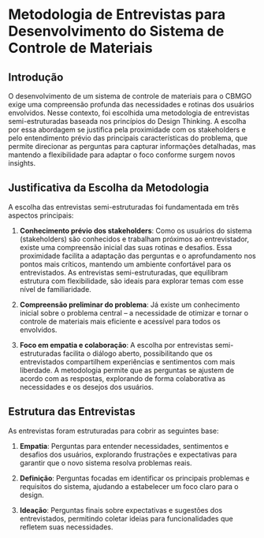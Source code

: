 # Metodologia de Entrevistas para Desenvolvimento do Sistema de Controle de Materiais

## Introdução

O desenvolvimento de um sistema de controle de materiais para o CBMGO exige uma compreensão profunda das necessidades e rotinas dos usuários envolvidos. Nesse contexto, foi escolhida uma metodologia de entrevistas semi-estruturadas baseada nos princípios do Design Thinking. A escolha por essa abordagem se justifica pela proximidade com os stakeholders e pelo entendimento prévio das principais características do problema, que permite direcionar as perguntas para capturar informações detalhadas, mas mantendo a flexibilidade para adaptar o foco conforme surgem novos insights.

## Justificativa da Escolha da Metodologia

A escolha das entrevistas semi-estruturadas foi fundamentada em três aspectos principais:

1. **Conhecimento prévio dos stakeholders**: Como os usuários do sistema (stakeholders) são conhecidos e trabalham próximos ao entrevistador, existe uma compreensão inicial das suas rotinas e desafios. Essa proximidade facilita a adaptação das perguntas e o aprofundamento nos pontos mais críticos, mantendo um ambiente confortável para os entrevistados. As entrevistas semi-estruturadas, que equilibram estrutura com flexibilidade, são ideais para explorar temas com esse nível de familiaridade.

2. **Compreensão preliminar do problema**: Já existe um conhecimento inicial sobre o problema central – a necessidade de otimizar e tornar o controle de materiais mais eficiente e acessível para todos os envolvidos. 

3. **Foco em empatia e colaboração**: A escolha por entrevistas semi-estruturadas facilita o diálogo aberto, possibilitando que os entrevistados compartilhem experiências e sentimentos com mais liberdade. A metodologia permite que as perguntas se ajustem de acordo com as respostas, explorando de forma colaborativa as necessidades e os desejos dos usuários. 

## Estrutura das Entrevistas

As entrevistas foram estruturadas para cobrir as seguintes base:

1. **Empatia**: Perguntas para entender necessidades, sentimentos e desafios dos usuários, explorando frustrações e expectativas para garantir que o novo sistema resolva problemas reais.

2. **Definição**: Perguntas focadas em identificar os principais problemas e requisitos do sistema, ajudando a estabelecer um foco claro para o design.

3. **Ideação**: Perguntas finais sobre expectativas e sugestões dos entrevistados, permitindo coletar ideias para funcionalidades que refletem suas necessidades.
